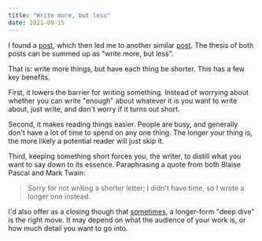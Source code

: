 ```yaml
---
title: "Write more, but less"
date: 2021-09-15
---
```


I found a [post][1], which then led me to another similar [post][2]. The thesis
of both posts can be summed up as "write more, but less".

That is: write more things, but have each thing be shorter. This has a few key
benefits.

First, it lowers the barrier for writing something. Instead of worrying about
whether you can write "enough" about whatever it is you want to write about,
just write, and don't worry if it turns out short.

Second, it makes reading things easier. People are busy, and generally don't
have a lot of time to spend on any one thing. The longer your thing is, the more
likely a potential reader will just skip it.

Third, keeping something short forces you, the writer, to distill what you want
to say down to its essence. Paraphrasing a quote from both Blaise Pascal and
Mark Twain:

> Sorry for not writing a shorter letter; I didn't have time, so I wrote a
> longer one instead.

I'd also offer as a closing though that [sometimes][3], a longer-form "deep
dive" is the right move. It may depend on what the audience of your work is, or
how much detail you want to go into.

[1]: https://blog.kewah.com/2021/write-more-but-shorter/
[2]: https://critter.blog/2020/10/02/write-5x-more-but-write-5x-less/
[3]: /posts/moderation
